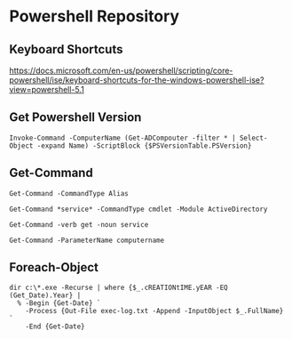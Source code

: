 # Powershell Repository

## Keyboard Shortcuts
https://docs.microsoft.com/en-us/powershell/scripting/core-powershell/ise/keyboard-shortcuts-for-the-windows-powershell-ise?view=powershell-5.1


## Get Powershell Version
```console
Invoke-Command -ComputerName (Get-ADCompouter -filter * | Select-Object -expand Name) -ScriptBlock {$PSVersionTable.PSVersion}
```

## Get-Command
```console
Get-Command -CommandType Alias

Get-Command *service* -CommandType cmdlet -Module ActiveDirectory

Get-Command -verb get -noun service

Get-Command -ParameterName computername
```

## Foreach-Object
```console
dir c:\*.exe -Recurse | where {$_.cREATIONtIME.yEAR -EQ (Get_Date).Year} | 
  % -Begin {Get-Date} `
    -Process {Out-File exec-log.txt -Append -InputObject $_.FullName} `
    -End {Get-Date}
```
